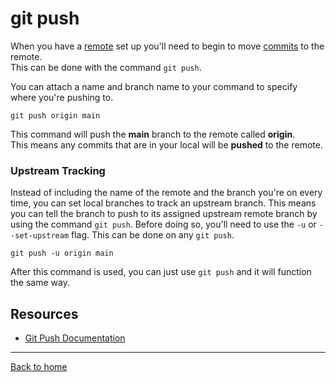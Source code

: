 # git push

When you have a [remote](./REMOTE.md) set up you'll need to begin to move [commits](./COMMIT.md) to the remote.<br>This can be done with the command `git push`. 

You can attach a name and branch name to your command to specify where you're pushing to.

```
git push origin main
```

This command will push the **main** branch to the remote called **origin**.<br>This means any commits that are in your local will be **pushed** to the remote.

### Upstream Tracking

Instead of including the name of the remote and the branch you're on every time, you can set local branches to track an upstream branch.
This means you can tell the branch to push to its assigned upstream remote branch by using the command `git push`.
Before doing so, you'll need to use the `-u` or `--set-upstream` flag. This can be done on any `git push`.
```
git push -u origin main
```
After this command is used, you can just use `git push` and it will function the same way.

## Resources
- [Git Push Documentation](https://git-scm.com/docs/git-push)
---
[Back to home](../README.md)